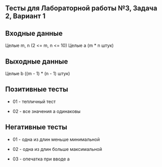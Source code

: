 ## Тесты для Лабораторной работы №3, Задача 2, Вариант 1

## Входные данные 
Целые m, n (2 <= m, n <= 10)
Целые a (m * n штук)

## Выходные данные
Целые b ((m - 1) * (n - 1) штук)

## Позитивные тесты

- 01 - тепличный тест

- 02 - все значения а одинаковы

## Негативные тесты

- 01 - одна из длин меньше минимальной

- 02 - одна из длин больше максимальной

- 03 - опечатка при вводе а